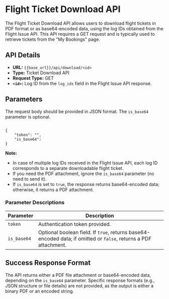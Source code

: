 # Flight Ticket Download API

The Flight Ticket Download API allows users to download flight tickets in PDF format or as base64-encoded data, using the log IDs obtained from the Flight Issue API. This API requires a GET request and is typically used to retrieve tickets from the "My Bookings" page.

## API Details

- **URL:** `{{base_url}}/api/download/<id>`
- **Type:** Ticket Download API
- **Request Type:** GET
- **`<id>`:** Log ID from the `log_ids` field in the Flight Issue API response.

## Parameters

The request body should be provided in JSON format. The `is_base64` parameter is optional.

<pre><code class="json">
{
    "token": "<provided_token>",
    "is_base64": <boolean>
}
</code></pre>

**Note:**
- In case of multiple log IDs received in the Flight Issue API, each log ID corresponds to a separate downloadable flight ticket.
- If you need the PDF attachment, ignore the `is_base64` parameter (no need to send it).
- If `is_base64` is set to `true`, the response returns base64-encoded data; otherwise, it returns a PDF attachment.

### Parameter Descriptions

| Parameter | Description |
|-----------|-------------|
| `token` | Authentication token provided. |
| `is_base64` | Optional boolean field. If `true`, returns base64-encoded data; if omitted or `false`, returns a PDF attachment. |

## Success Response Format

The API returns either a PDF file attachment or base64-encoded data, depending on the `is_base64` parameter. Specific response formats (e.g., JSON structure or file details) are not provided, as the output is either a binary PDF or an encoded string.


